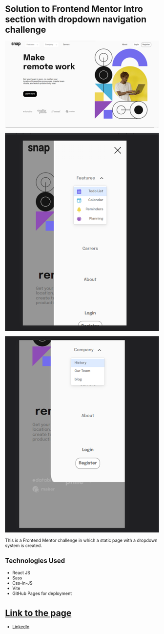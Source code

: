# Solution to Frontend Mentor Intro section with dropdown navigation challenge

![mode desktop](./images-from-README/Captura%20de%20pantalla_20230219_111054.png)

![mode mobile](./images-from-README/Captura%20de%20pantalla_20230220_163926.png)

![mode mobile](./images-from-README/Captura%20de%20pantalla_20230220_163941.png)

This is a Frontend Mentor challenge in which a static page with a dropdown system is created.

## Technologies Used

- React JS
- Sass
- Css-in-JS
- Vite
- GitHub Pages for deployment

# [Link to the page](https://carlosGabrielCarreno.github.io/intro-section-with-dropdown-navigation-main)

- [LinkedIn](https://www.linkedin.com/in/carlosgabrielcarreno/)
